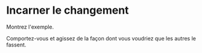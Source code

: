 # Incarner le changement

<summary>
Montrez l'exemple.
</summary>

Comportez-vous et agissez de la façon dont vous voudriez que les autres le fassent.